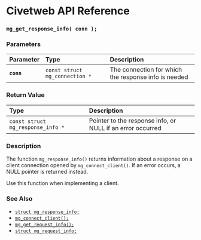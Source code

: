 # Civetweb API Reference

### `mg_get_response_info( conn );`

### Parameters

| Parameter | Type | Description |
| :--- | :--- | :--- |
|**`conn`**|`const struct mg_connection *`|The connection for which the response info is needed|

### Return Value

| Type | Description |
| :--- | :--- |
|`const struct mg_response_info *`|Pointer to the response info, or NULL if an error occurred|

### Description

The function `mg_response_info()` returns information about a response on a client connection opened by `mg_connect_client()`. If an error occurs, a NULL pointer is returned instead.

Use this function when implementing a client.

### See Also

* [`struct mg_response_info;`](mg_response_info.md)
* [`mg_connect_client();`](mg_connect_client.md)
* [`mg_get_request_info();`](mg_get_request_info.md)
* [`struct mg_request_info;`](mg_request_info.md)

